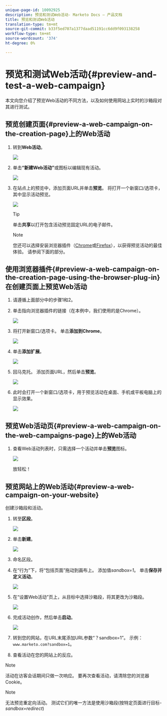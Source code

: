 ```yaml
---
unique-page-id: 10092925
description: 预览和测试Web活动- Marketo Docs — 产品文档
title: 预览和测试Web活动
translation-type: tm+mt
source-git-commit: b33f5ed707a1377daad51191cc6dd9f093138258
workflow-type: tm+mt
source-wordcount: '374'
ht-degree: 0%

---
```



# 预览和测试Web活动{#preview-and-test-a-web-campaign}

本文向您介绍了预览Web活动的不同方法，以及如何使用网站上实时的沙箱段对其进行测试。

## 预览创建页面{#preview-a-web-campaign-on-the-creation-page}上的Web活动

1. 转到&#x200B;**Web活动**。

   ![](assets/image2016-8-18-15-3a59-3a35.png)

1. 单击&#x200B;**“新建Web活动”**&#x200B;或图标以编辑现有活动。

   ![](assets/create-new-or-edit-web-campaign.png)

1. 在站点上的预览中，添加页面URL并单击&#x200B;**预览**。 将打开一个新窗口/选项卡，其中显示活动预览。

   ![](assets/three-1.png)

   >[!TIP]
   >
   >单击&#x200B;**共享**&#x200B;以打开包含活动预览固定URL的电子邮件。

   >[!NOTE]
   >
   >您还可以选择安装浏览器插件（[Chrome](https://chrome.google.com/webstore/detail/marketo-web-personalizati/ldiddonjplchallbngbccbfdfeldohkj)或[Firefox](https://rtp-static.marketo.com/rtp/libs/mwp-0.0.0.8.xpi)），以获得预览活动的最佳体验。 请参阅下面的部分。

## 使用浏览器插件{#preview-a-web-campaign-on-the-creation-page-using-the-browser-plug-in}在创建页面上预览Web活动

1. 请遵循上面部分中的步骤1和2。

1. 单击指向浏览器插件的链接（在本例中，我们使用的是Chrome）。

   ![](assets/4-1.png)

1. 将打开新窗口/选项卡。 单击&#x200B;**添加到Chrome**。

   ![](assets/five.png)

1. 单击&#x200B;**添加扩展**。

   ![](assets/six.png)

1. 回马克托。 添加页面URL，然后单击&#x200B;**预览**。

   ![](assets/seven.png)

1. 此时会打开一个新窗口/选项卡，用于预览活动在桌面、手机或平板电脑上的显示效果。

   ![](assets/campaign-preview.png)

## 预览Web活动页{#preview-a-web-campaign-on-the-web-campaigns-page}上的Web活动

1. 查看Web活动列表时，只需选择一个活动并单击&#x200B;**预览**&#x200B;图标。

   ![](assets/web-campaigns-1-preview-hand.png)

   放轻松！

## 预览网站上的Web活动{#preview-a-web-campaign-on-your-website}

创建沙箱段和活动。

1. 转至&#x200B;**区段**。

   ![](assets/new-dropdown-segments-hand.jpg)

1. 单击&#x200B;**新建**。

   ![](assets/image2015-9-10-10-3a42-3a39.png)

1. 命名区段。

1. 在“行为”下，将“包括页面”拖动到画布上。 添加值*sandbox=1*。 单击&#x200B;**保存并定义活动**。

   ![](assets/segment.png)

1. 在“设置Web活动”页上，从目标中选择沙箱段，将其更改为沙箱段。

   ![](assets/set-web-campaign-target-segment.jpg)

1. 完成活动创作，然后单击&#x200B;**启动**。

   ![](assets/click-launch.jpg)

1. 转到您的网站，在URL末尾添加URL参数“？sandbox=1”。 示例：`www.marketo.com?sandbox=1`。

1. 查看活动在您的网站上的反应。

>[!NOTE]
>
>活动在访客会话期间只做一次响应。 要再次查看活动，请清除您的浏览器Cookie。

>[!NOTE]
>
>无法预览重定向活动。 测试它们的唯一方法是使用沙箱段(按特定页面进行目标- *sandbox=redirect*)
